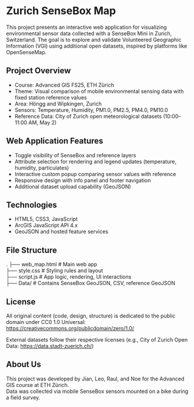 Zurich SenseBox Map
====================

This project presents an interactive web application for visualizing environmental sensor data collected with a SenseBox Mini in Zurich, Switzerland. The goal is to explore and validate Volunteered Geographic Information (VGI) using additional open datasets, inspired by platforms like OpenSenseMap.

Project Overview
----------------
- Course: Advanced GIS FS25, ETH Zürich  
- Theme: Visual comparison of mobile environmental sensing data with fixed station reference values  
- Area: Höngg and Wipkingen, Zurich  
- Sensors: Temperature, Humidity, PM1.0, PM2.5, PM4.0, PM10.0  
- Reference Data: City of Zurich open meteorological datasets (10:00–11:00 AM, May 2)

Web Application Features
------------------------
- Toggle visibility of SenseBox and reference layers  
- Attribute selection for rendering and legend updates (temperature, humidity, particulates)  
- Interactive custom popup comparing sensor values with reference  
- Responsive design with info panel and footer navigation  
- Additional dataset upload capability (GeoJSON)

Technologies
------------
- HTML5, CSS3, JavaScript  
- ArcGIS JavaScript API 4.x  
- GeoJSON and hosted feature services

File Structure
--------------
.
├── web_map.html           # Main web app  
├── style.css              # Styling rules and layout  
├── script.js              # App logic, rendering, UI interactions  
├── Data/                  # Contains SenseBox GeoJSON, CSV, reference GeoJSON  

License
-------
All original content (code, design, structure) is dedicated to the public domain under CC0 1.0 Universal:  
https://creativecommons.org/publicdomain/zero/1.0/

External datasets follow their respective licenses (e.g., City of Zurich Open Data: https://data.stadt-zuerich.ch/)

About Us
--------
This project was developed by Jian, Leo, Raul, and Noe for the Advanced GIS course at ETH Zürich.  
Data was collected via mobile SenseBox sensors mounted on a bike during a field survey.
